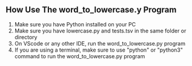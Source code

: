 How Use The word_to_lowercase.y Program
-----------------------------

1. Make sure you have Python installed on your PC
2. Make sure you have lowercase.py and tests.tsv in the same folder or directory
3. On VScode or any other IDE, run the word_to_lowercase.py program
4. If you are using a terminal, make sure to use "python" or "python3" command to run the word_to_lowercase.py program 